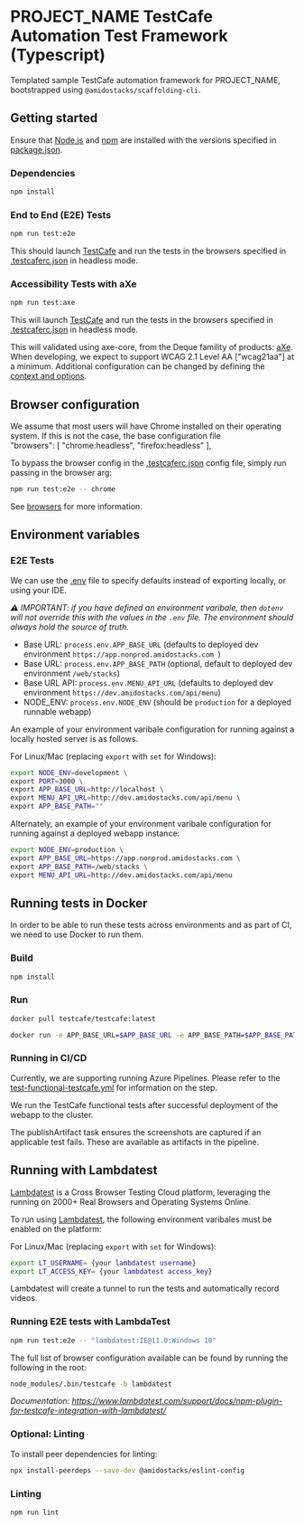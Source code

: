 # PROJECT_NAME TestCafe Automation Test Framework (Typescript)

Templated sample TestCafe automation framework for PROJECT_NAME, bootstrapped using `@amidostacks/scaffolding-cli`.

## Getting started

Ensure that [Node.js](https://nodejs.org/) and [npm](https://www.npmjs.com/) are installed with the versions specified in [package.json](./package.json).

### Dependencies

```bash
npm install
```

### End to End (E2E) Tests

```bash
npm run test:e2e
```

This should launch [TestCafe](https://devexpress.github.io/testcafe/documentation/getting-started/) and run the tests in the browsers specified in [.testcaferc.json](./.testcaferc.json) in headless mode.

### Accessibility Tests with aXe

```bash
npm run test:axe
```

This will launch [TestCafe](https://devexpress.github.io/testcafe/documentation/getting-started/) and run the tests in the browsers specified in [.testcaferc.json](./.testcaferc.json) in headless mode.

This will validated using axe-core, from the Deque famility of products: [aXe](https://www.deque.com/axe/). When developing, we expect to support WCAG 2.1 Level AA ["wcag21aa"] at a minimum. Additional configuration can be changed by defining the [context and options](https://www.npmjs.com/package/axe-testcafe#axe-options).

## Browser configuration

We assume that most users will have Chrome installed on their operating system. If this is not the case, the base configuration file  
  "browsers": [
    "chrome:headless",
    "firefox:headless"
  ],

To bypass the browser config in the [.testcaferc.json](./.testcaferc.json) config file, simply run passing in the browser arg:

```bash
npm run test:e2e -- chrome
```

See [browsers](https://devexpress.github.io/testcafe/documentation/using-testcafe/common-concepts/browsers/) for more information.

## Environment variables

### E2E Tests

We can use the [.env](./.env) file to specify defaults instead of exporting locally, or using your IDE.

_⚠️ IMPORTANT: if you have defined an environment varibale, then `dotenv` will not override this with the values in the `.env` file. The environment should always hold the source of truth._

- Base URL: `process.env.APP_BASE_URL` (defaults to deployed dev environment `https://app.nonprod.amidostacks.com `)
- Base URL: `process.env.APP_BASE_PATH` (optional, default to deployed dev environment `/web/stacks`)
- Base URL API: `process.env.MENU_API_URL` (defaults to deployed dev environment `https://dev.amidostacks.com/api/menu`)
- NODE_ENV: `process.env.NODE_ENV` (should be `production` for a deployed runnable webapp)

An example of your environment varibale configuration for running against a locally hosted server is as follows.

For Linux/Mac (replacing `export` with `set` for Windows):

``` bash
export NODE_ENV=development \
export PORT=3000 \
export APP_BASE_URL=http://localhost \
export MENU_API_URL=http://dev.amidostacks.com/api/menu \
export APP_BASE_PATH=""
```

Alternately, an example of your environment varibale configuration for running against a deployed webapp instance:

```bash
export NODE_ENV=production \
export APP_BASE_URL=https://app.nonprod.amidostacks.com \
export APP_BASE_PATH=/web/stacks \
export MENU_API_URL=http://dev.amidostacks.com/api/menu
```

## Running tests in Docker

In order to be able to run these tests across environments and as part of CI, we need to use Docker to run them.

### Build

```bash
npm install
```

### Run
```bash
docker pull testcafe/testcafe:latest
```

```bash
docker run -e APP_BASE_URL=$APP_BASE_URL -e APP_BASE_PATH=$APP_BASE_PATH -e MENU_API_URL=$MENU_API_URL -e NODE_ENV=$NODE_ENV -it -v $(pwd):/tests testcafe/testcafe chromium /tests/**/*.test.cf.ts
```

### Running in CI/CD

Currently, we are supporting running Azure Pipelines. Please refer to the [test-functional-testcafe.yml](https://github.com/amido/stacks-pipeline-templates/blob/feature/cycle2/azDevOps/azure/templates/v2/steps/test-functional-testcafe.yml) for information on the step.

We run the TestCafe functional tests after successful deployment of the webapp to the cluster.

The publishArtifact task ensures the screenshots are captured if an applicable test fails. These are available as artifacts in the pipeline.

## Running with Lambdatest

[Lambdatest](https://www.lambdatest.com) is a Cross Browser Testing Cloud platform, leveraging the running on 2000+ Real Browsers and Operating Systems Online.

To run using [Lambdatest](https://accounts.lambdatest.com/dashboard), the following environment varibales must be enabled on the platform:

For Linux/Mac (replacing `export` with `set` for Windows):

```bash
export LT_USERNAME= {your lambdatest username}
export LT_ACCESS_KEY= {your lambdatest access_key}
```

Lambdatest will create a tunnel to run the tests and automatically record videos.

### Running E2E tests with LambdaTest

```bash
npm run test:e2e -- "lambdatest:IE@11.0:Windows 10"
```

The full list of browser configuration available can be found by running the following in the root:

```bash
node_modules/.bin/testcafe -b lambdatest
```

_Documentation: https://www.lambdatest.com/support/docs/npm-plugin-for-testcafe-integration-with-lambdatest/_


### Optional: Linting

To install peer dependencies for linting:
```bash
npx install-peerdeps --save-dev @amidostacks/eslint-config
```

### Linting

```bash
npm run lint
```
